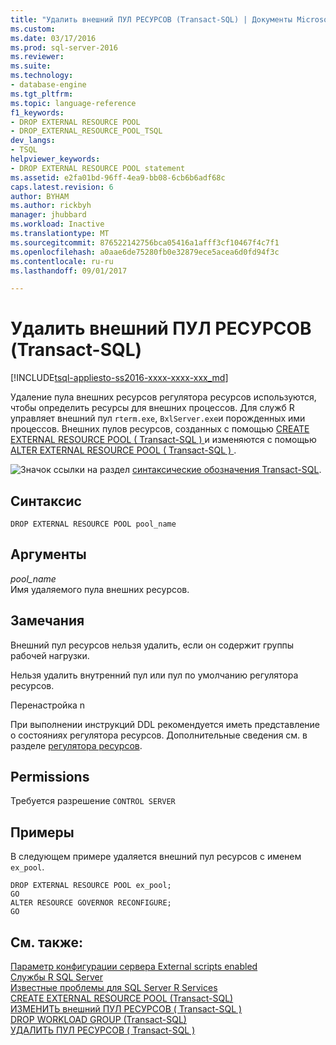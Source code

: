 ```yaml
---
title: "Удалить внешний ПУЛ РЕСУРСОВ (Transact-SQL) | Документы Microsoft"
ms.custom: 
ms.date: 03/17/2016
ms.prod: sql-server-2016
ms.reviewer: 
ms.suite: 
ms.technology:
- database-engine
ms.tgt_pltfrm: 
ms.topic: language-reference
f1_keywords:
- DROP EXTERNAL RESOURCE POOL
- DROP_EXTERNAL_RESOURCE_POOL_TSQL
dev_langs:
- TSQL
helpviewer_keywords:
- DROP EXTERNAL RESOURCE POOL statement
ms.assetid: e2fa01bd-96ff-4ea9-bb08-6cb6b6adf68c
caps.latest.revision: 6
author: BYHAM
ms.author: rickbyh
manager: jhubbard
ms.workload: Inactive
ms.translationtype: MT
ms.sourcegitcommit: 876522142756bca05416a1afff3cf10467f4c7f1
ms.openlocfilehash: a0aae6de75280fb0e32879ece5acea6d0fd94f3c
ms.contentlocale: ru-ru
ms.lasthandoff: 09/01/2017

---
```

# <a name="drop-external-resource-pool-transact-sql"></a>Удалить внешний ПУЛ РЕСУРСОВ (Transact-SQL)
[!INCLUDE[tsql-appliesto-ss2016-xxxx-xxxx-xxx_md](../../includes/tsql-appliesto-ss2016-xxxx-xxxx-xxx-md.md)]

  Удаление пула внешних ресурсов регулятора ресурсов используются, чтобы определить ресурсы для внешних процессов. Для служб R управляет внешний пул `rterm.exe`, `BxlServer.exe`и порожденных ими процессов. Внешних пулов ресурсов, созданных с помощью [CREATE EXTERNAL RESOURCE POOL &#40; Transact-SQL &#41; ](../../t-sql/statements/create-external-resource-pool-transact-sql.md) и изменяются с помощью [ALTER EXTERNAL RESOURCE POOL &#40; Transact-SQL &#41; ](../../t-sql/statements/alter-external-resource-pool-transact-sql.md).  
  
 ![Значок ссылки на раздел](../../database-engine/configure-windows/media/topic-link.gif "значок ссылки на раздел") [синтаксические обозначения Transact-SQL](../../t-sql/language-elements/transact-sql-syntax-conventions-transact-sql.md).  
  
## <a name="syntax"></a>Синтаксис  
  
```  
DROP EXTERNAL RESOURCE POOL pool_name  
```  
  
## <a name="arguments"></a>Аргументы  
 *pool_name*  
 Имя удаляемого пула внешних ресурсов.  
  
## <a name="remarks"></a>Замечания  
 Внешний пул ресурсов нельзя удалить, если он содержит группы рабочей нагрузки.  
  
 Нельзя удалить внутренний пул или пул по умолчанию регулятора ресурсов.  
  
 Перенастройка n  
  
 При выполнении инструкций DDL рекомендуется иметь представление о состояниях регулятора ресурсов. Дополнительные сведения см. в разделе [регулятора ресурсов](../../relational-databases/resource-governor/resource-governor.md).  
  
## <a name="permissions"></a>Permissions  
 Требуется разрешение `CONTROL SERVER`  
  
## <a name="examples"></a>Примеры  
 В следующем примере удаляется внешний пул ресурсов с именем `ex_pool`.  
  
```  
DROP EXTERNAL RESOURCE POOL ex_pool;  
GO  
ALTER RESOURCE GOVERNOR RECONFIGURE;  
GO  
```  
  
## <a name="see-also"></a>См. также:  
 [Параметр конфигурации сервера External scripts enabled](../../database-engine/configure-windows/external-scripts-enabled-server-configuration-option.md)   
 [Службы R SQL Server](../../advanced-analytics/r-services/sql-server-r-services.md)   
 [Известные проблемы для SQL Server R Services](../../advanced-analytics/r-services/known-issues-for-sql-server-r-services.md)   
 [CREATE EXTERNAL RESOURCE POOL (Transact-SQL)](../../t-sql/statements/create-external-resource-pool-transact-sql.md)   
 [ИЗМЕНИТЬ внешний ПУЛ РЕСУРСОВ &#40; Transact-SQL &#41;](../../t-sql/statements/alter-external-resource-pool-transact-sql.md)   
 [DROP WORKLOAD GROUP (Transact-SQL)](../../t-sql/statements/drop-workload-group-transact-sql.md)   
 [УДАЛИТЬ ПУЛ РЕСУРСОВ &#40; Transact-SQL &#41;](../../t-sql/statements/drop-resource-pool-transact-sql.md)  
  
  

